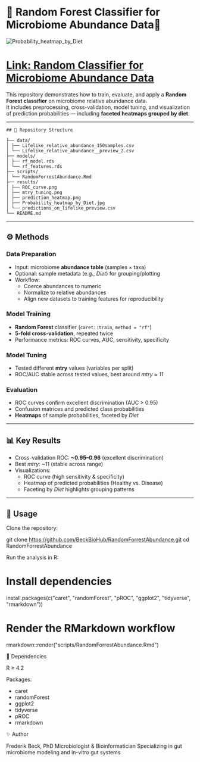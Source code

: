 # 🌲 Random Forest Classifier for Microbiome Abundance Data🌲


![Probability_heatmap_by_Diet](https://github.com/user-attachments/assets/ee412f5e-f1e3-4b32-82e2-199e8a41ed85)




# [Link: Random Classifier for Microbiome Abundance Data](https://rpubs.com/BeckBioHub/RFCMA)



This repository demonstrates how to train, evaluate, and apply a **Random Forest classifier** on microbiome relative abundance data.  
It includes preprocessing, cross-validation, model tuning, and visualization of prediction probabilities — including **faceted heatmaps grouped by diet**.

---
```
## 📂 Repository Structure

├── data/
│ ├── Lifelike_relative_abundance_150samples.csv
│ └── Lifelike_relative_abundance__preview_2.csv
├── models/
│ ├── rf_model.rds
│ └── rf_features.rds
├── scripts/
│ └── RandomForrestAbundance.Rmd
├── results/
│ ├── ROC_curve.png
│ ├── mtry_tuning.png
│ ├── prediction_heatmap.png
│ ├── Probability_heatmap_by_Diet.jpg
│ └── predictions_on_lifelike_preview.csv
└── README.md

```
---

## ⚙️ Methods

### Data Preparation
- Input: microbiome **abundance table** (samples × taxa)  
- Optional: sample metadata (e.g., *Diet*) for grouping/plotting  
- Workflow:
  - Coerce abundances to numeric
  - Normalize to relative abundances
  - Align new datasets to training features for reproducibility

### Model Training
- **Random Forest** classifier (`caret::train`, `method = "rf"`)
- **5-fold cross-validation**, repeated twice
- Performance metrics: ROC curves, AUC, sensitivity, specificity

### Model Tuning
- Tested different **mtry** values (variables per split)  
- ROC/AUC stable across tested values, best around *mtry ≈ 11*

### Evaluation
- ROC curves confirm excellent discrimination (AUC > 0.95)
- Confusion matrices and predicted class probabilities
- **Heatmaps** of sample probabilities, faceted by *Diet*

---

## 📊 Key Results

- Cross-validation ROC: **~0.95–0.96** (excellent discrimination)
- Best *mtry*: ~11 (stable across range)
- Visualizations:
  - ROC curve (high sensitivity & specificity)
  - Heatmap of predicted probabilities (Healthy vs. Disease)
  - Faceting by *Diet* highlights grouping patterns

---

## 🚀 Usage

Clone the repository:

git clone https://github.com/BeckBioHub/RandomForrestAbundance.git
cd RandomForrestAbundance

Run the analysis in R:
# Install dependencies
install.packages(c("caret", "randomForest", "pROC", "ggplot2", "tidyverse", "rmarkdown"))

# Render the RMarkdown workflow
rmarkdown::render("scripts/RandomForrestAbundance.Rmd")


🔧 Dependencies

R ≥ 4.2

Packages:
- caret
- randomForest
- ggplot2
- tidyverse
- pROC
- rmarkdown

✨ Author

Frederik Beck, PhD
Microbiologist & Bioinformatician
Specializing in gut microbiome modeling and in-vitro gut systems
